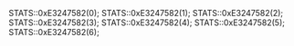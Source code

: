 STATS::0xE3247582(0);
STATS::0xE3247582(1);
STATS::0xE3247582(2);
STATS::0xE3247582(3);
STATS::0xE3247582(4);
STATS::0xE3247582(5);
STATS::0xE3247582(6);